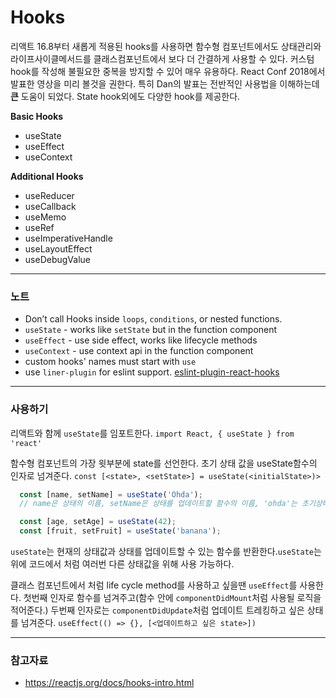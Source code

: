 #  Hooks

리액트 16.8부터 새롭게 적용된 hooks를 사용하면 함수형 컴포넌트에서도 상태관리와 라이프사이클메서드를 클래스컴포넌트에서 보다 더 간결하게 사용할 수 있다. 커스텀 hook를 작성해 불필요한 중복을 방지할 수 있어 매우 유용하다. React Conf 2018에서 발표한 영상을 미리 볼것을 권한다. 특히 Dan의 발표는 전반적인 사용법을 이해하는데 **큰** 도움이 되었다. State hook외에도 다양한 hook를 제공한다.

**Basic Hooks**
- useState
- useEffect
- useContext

**Additional Hooks**
- useReducer
- useCallback
- useMemo
- useRef
- useImperativeHandle
- useLayoutEffect
- useDebugValue

---

### 노트

- Don’t call Hooks inside `loops`, `conditions`, or nested functions.
- `useState` - works like `setState` but in the function component
- `useEffect` - use side effect, works like lifecycle methods
- `useContext` - use context api in the function component
- custom hooks' names must start with `use`
- use `liner-plugin` for eslint support. [eslint-plugin-react-hooks](https://www.npmjs.com/package/eslint-plugin-react-hooks)

---

### 사용하기

리액트와 함께 `useState`를 임포트한다.
`import React, { useState } from 'react'`

함수형 컴포넌트의 가장 윗부분에 state를 선언한다. 초기 상태 값을 useState함수의 인자로 넘겨준다.
`const [<state>, <setState>] = useState(<initialState>)>`

```js
  const [name, setName] = useState('Ohda');
  // name은 상태의 이름, setName은 상태를 업데이트할 함수의 이름, 'ohda'는 초기상태값

  const [age, setAge] = useState(42);
  const [fruit, setFruit] = useState('banana');
```

`useState`는 현재의 상태값과 상태를 업데이트할 수 있는 함수를 반환한다.`useState`는 위에 코드에서 처럼 여러번 다른 상태값을 위해 사용 가능하다.


클래스 컴포넌트에서 처럼 life cycle method를 사용하고 싶을땐 `useEffect`를 사용한다. 첫번째 인자로 함수를 넘겨주고(함수 안에 `componentDidMount`처럼 사용될 로직을 적어준다.) 두번째 인자로는 `componentDidUpdate`처럼 업데이트 트레킹하고 싶은 상태를 넘겨준다. `useEffect(() => {}, [<업데이트하고 싶은 state>])`

---

### 참고자료

- https://reactjs.org/docs/hooks-intro.html
